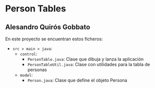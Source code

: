 # Person Tables
## Alesandro Quirós Gobbato

En este proyecto se encuentran estos ficheros:
- `src > main > java`:
    - `control`:
      - `PersonTable.java`: Clase que dibuja y lanza la aplicación
      - `PersonTableUtil.java`: Clase con utilidades para la tabla de personas
    - `model`:
      - `Person.java`: Clase que define el objeto Persona
